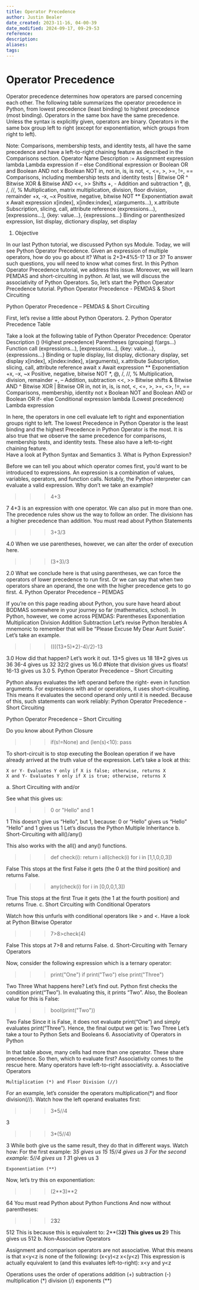 ```yaml
---
title: Operator Precedence
author: Justin Bealer
date_created: 2023-11-16, 04-00-39
date_modified: 2024-09-17, 09-29-53
reference: 
description: 
aliases: 
tags: 
---
```

# Operator Precedence

Operator precedence determines how operators are parsed concerning each other. The following table summarizes the operator precedence in Python, from lowest precedence (least binding) to highest precedence (most binding). Operators in the same box have the same precedence. Unless the syntax is explicitly given, operators are binary. Operators in the same box group left to right (except for exponentiation, which groups from right to left).

Note: Comparisons, membership tests, and identity tests, all have the same precedence and have a left-to-right chaining feature as described in the Comparisons section.
Operator Name 	Description
:= 	Assignment expression
lambda 	Lambda expression
if – else 	Conditional expression
or 	Boolean OR
and 	Boolean AND
not x 	Boolean NOT
in, not in, is, is not, <, <=, >, >=, !=, == 	Comparisons, including membership tests and identity tests
| 	Bitwise OR
^ 	Bitwise XOR
& 	Bitwise AND
<<, >> 	Shifts
+, - 	Addition and subtraction
*, @, /, //, % 	Multiplication, matrix multiplication, division, floor division, remainder
+x, -x, ~x 	Positive, negative, bitwise NOT
** 	Exponentiation
await x 	Await expression
x[index], x[index:index], x(arguments...), x.attribute 	Subscription, slicing, call, attribute reference
(expressions...),[expressions...], {key: value...}, {expressions...} 	Binding or parenthesized expression, list display, dictionary display, set display
<!--ID: 1639528996527-->


1. Objective

In our last Python tutorial, we discussed Python sys Module. Today, we will see Python Operator Precedence. Given an expression of multiple operators, how do you go about it? What is 2+3*4%5-1? 13 or 3? To answer such questions, you will need to know what comes first. In this Python Operator Precedence tutorial, we address this issue. Moreover, we will learn PEMDAS and short-circuiting in python. At last, we will discuss the associativity of Python Operators.
So, let’s start the Python Operator Precedence tutorial.
Python Operator Precedence - PEMDAS & Short Circuiting

Python Operator Precedence – PEMDAS & Short Circuiting

First, let’s revise a little about Python Operators.
2. Python Operator Precedence Table

Take a look at the following table of Python Operator Precedence:
Operator 	Description
()                    (Highest precedence) 	Parentheses (grouping)
f(args…) 	Function call
(expressions…), [expressions…], {key: value…}, {expressions…} 	Binding or tuple display, list display, dictionary display, set display
x[index], x[index:index], x(arguments), x.attribute 	Subscription, slicing, call, attribute reference
await x 	Await expression
** 	Exponentiation
+x, –x, ~x 	Positive, negative, bitwise NOT
*, @, /, //, % 	Multiplication, division, remainder
+, – 	Addition, subtraction
<<, >> 	Bitwise shifts
& 	Bitwise AND
^ 	Bitwise XOR
| 	Bitwise OR
in, not in, is, is not, <, <=,  >, >=,
<>, !=, == 	Comparisons, membership, identity
not x 	Boolean NOT
and 	Boolean AND
or 	Boolean OR
if- else 	Conditional expression
lambda                  (Lowest precedence) 	Lambda expression
<!--ID: 1639528996557-->


In here, the operators in one cell evaluate left to right and exponentiation groups right to left. The lowest Precedence in Python Operator is the least binding and the highest Precedence in Python Operator is the most. It is also true that we observe the same precedence for comparisons, membership tests, and identity tests. These also have a left-to-right chaining feature.\
Have a look at Python Syntax and Semantics
3. What is Python Expression?

Before we can tell you about which operator comes first, you’d want to be introduced to expressions. An expression is a combination of values, variables, operators, and function calls. Notably, the Python interpreter can evaluate a valid expression. Why don’t we take an example?
>>> 4+3

7
4+3 is an expression with one operator. We can also put in more than one. The precedence rules show us the way to follow an order. The divisionn has a higher precedence than addition.
You must read about Python Statements
>>> 3+3/3

4.0
When we use parentheses, however, we can alter the order of execution here.
>>> (3+3)/3

2.0
What we conclude here is that using parentheses, we can force the operators of lower precedence to run first. Or we can say that when two operators share an operand, the one with the higher precedence gets to go first.
4. Python Operator Precedence – PEMDAS

If you’re on this page reading about Python, you sure have heard about BODMAS somewhere in your journey so far (mathematics, school). In Python, however, we come across PEMDAS:
Parentheses
Exponentiation
Multiplication
Division
Addition
Subtraction
Let’s revise Python Iterables
A mnemonic to remember that will be “Please Excuse My Dear Aunt Susie”.
Let’s take an example.
>>> ((((13+5)*2)-4)/2)-13

3.0
How did that happen? Let’s work it out.
13+5 gives us 18
18*2 gives us 36
36-4 gives us 32
32/2 gives us 16.0 \#Note that division gives us floats!
16-13 gives us 3.0
5. Python Operator Precedence – Short Circuiting

Python always evaluates the left operand before the right- even in function arguments. For expressions with and or operations, it uses short-circuiting. This means it evaluates the second operand only until it is needed. Because of this, such statements can work reliably:
Python Operator Precedence - Short Circuiting

Python Operator Precedence – Short Circuiting

Do you know about Python Closure
>>> if(s!=None) and (len(s)<10): pass

To short-circuit is to stop executing the Boolean operation if we have already arrived at the truth value of the expression. Let’s take a look at this:

    X or Y- Evaluates Y only if X is false; otherwise, returns X
    X and Y- Evaluates Y only if X is true; otherwise, returns X

a. Short Circuiting with and/or

See what this gives us:
>>> 0 or "Hello" and 1

1
This doesn’t give us “Hello”, but 1, because:
0 or “Hello” gives us “Hello”
“Hello” and 1 gives us 1
Let’s discuss the Python Multiple Inheritance
b. Short-Circuiting with all()/any()

This also works with the all() and any() functions.
>>> def check(i):
      return i
>>> all(check(i) for i in [1,1,0,0,3])

False
This stops at the first False it gets (the 0 at the third position) and returns False.
>>> any(check(i) for i in [0,0,0,1,3])

True
This stops at the first True it gets (the 1 at the fourth position) and returns True.
c. Short Circuiting with Conditional Operators

Watch how this unfurls with conditional operators like > and <.
Have a look at Python Bitwise Operator
>>> 7>8>check(4)

False
This stops at 7>8 and returns False.
d. Short-Circuiting with Ternary Operators

Now, consider the following expression which is a ternary operator:
>>> print("One") if print("Two") else print("Three")

Two
Three
What happens here? Let’s find out.
Python first checks the condition print(“Two”). In evaluating this, it prints “Two”. Also, the Boolean value for this is False:
>>> bool(print("Two"))

Two
False
Since it is False, it does not evaluate print(“One”) and simply evaluates print(“Three”).
Hence, the final output we get is:
Two
Three
Let’s take a tour to Python Sets and Booleans
6. Associativity of Operators in Python

In that table above, many cells had more than one operator. These share precedence. So then, which to evaluate first? Associativity comes to the rescue here. Many operators have left-to-right associativity.
a. Associative Operators

    Multiplication (*) and Floor Division (//)

For an example, let’s consider the operators multiplication(*) and floor division(//). Watch how the left operand evaluates first:
>>> 3*5//4

3
>>> 3*(5//4)

3
While both give us the same result, they do that in different ways. Watch how:
For the first example:
3*5 gives us 15
15//4 gives us 3
For the second example:
5//4 gives us 1
3*1 gives us 3

    Exponentiation (**)

Now, let’s try this on exponentiation:
>>> (2**3)**2

64
You must read Python about Python Functions
And now without parentheses:
>>> 2**3**2

512
This is because this is equivalent to:
2**(3**2)
This gives us 2**9
This gives us 512
b. Non-Associative Operators

Assignment and comparison operators are not associative. What this means is that x<y<z is none of the following:
(x<y)<z
x<(y<z)
This expression is actually equivalent to (and this evaluates left-to-right):
x<y and y<z

  Operations uses the order of operations
      addition (+)
      subtraction (-)
      multiplication (*)
      division (/)
      exponents (**)




